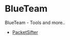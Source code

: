 # BlueTeam
BlueTeam - Tools and more..

- [PacketSifter](https://github.com/packetsifter/packetsifterTool)

